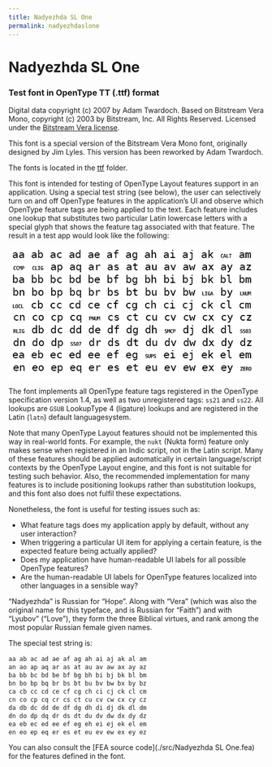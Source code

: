 ```yaml
---
title: Nadyezhda SL One
permalink: nadyezhdaslone
---
```


# Nadyezhda SL One

### Test font in OpenType TT (.ttf) format

Digital data copyright (c) 2007 by Adam Twardoch. Based on Bitstream Vera Mono, copyright (c) 2003 by Bitstream, Inc. All Rights Reserved. Licensed under the [Bitstream Vera license](./LICENSE).

This font is a special version of the Bitstream Vera Mono font,
originally designed by Jim Lyles. This version has been reworked
by Adam Twardoch.

The fonts is located in the [ttf](./ttf/) folder.

This font is intended for testing of OpenType Layout features support
in an application. Using a special test string (see below), the user
can selectively turn on and off OpenType features in the application’s
UI and observe which OpenType feature tags are being applied to the
text. Each feature includes one lookup that substitutes two particular
Latin lowercase letters with a special glyph that shows the feature
tag associated with that feature. The result in a test app would look like the following:

![Nadyezhda SL One test result](./media/NadyezhdaSLOne.gif)

The font implements all OpenType feature tags registered in the
OpenType specification version 1.4, as well as two unregistered
tags: `ss21` and `ss22`. All lookups are `GSUB` LookupType 4 (ligature) lookups and are registered in the Latin (`latn`) default languagesystem.

Note that many OpenType Layout features should not be implemented
this way in real-world fonts. For example, the `nukt` (Nukta form)
feature only makes sense when registered in an Indic script, not in
the Latin script. Many of these features should be applied
automatically in certain language/script contexts by the OpenType
Layout engine, and this font is not suitable for testing such
behavior. Also, the recommended implementation for many features
is to include positioning lookups rather than substitution lookups,
and this font also does not fulfil these expectations.

Nonetheless, the font is useful for testing issues such as:
* What feature tags does my application apply by default, without
any user interaction?
* When triggering a particular UI item for applying a certain feature,
is the expected feature being actually applied?
* Does my application have human-readable UI labels for all possible
OpenType features?
* Are the human-readable UI labels for OpenType features localized
into other languages in a sensible way?

“Nadyezhda” is Russian for “Hope”. Along with “Vera” (which was also
the original name for this typeface, and is Russian for “Faith”) and
with “Lyubov” (“Love”), they form the three Biblical virtues,
and rank among the most popular Russian female given names.

The special test string is:

```
aa ab ac ad ae af ag ah ai aj ak al am
an ao ap aq ar as at au av aw ax ay az
ba bb bc bd be bf bg bh bi bj bk bl bm
bn bo bp bq br bs bt bu bv bw bx by bz
ca cb cc cd ce cf cg ch ci cj ck cl cm
cn co cp cq cr cs ct cu cv cw cx cy cz
da db dc dd de df dg dh di dj dk dl dm
dn do dp dq dr ds dt du dv dw dx dy dz
ea eb ec ed ee ef eg eh ei ej ek el em
en eo ep eq er es et eu ev ew ex ey ez
```

You can also consult the [FEA source code](./src/Nadyezhda SL One.fea) for the features defined in the font.
